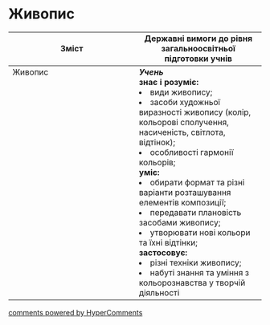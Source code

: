 <div id="hypercomments_widget" class="js-hypercomments-widget invisible"></div>

# Живопис

<table>
  <tr>
    <td width="50%" align="center"><b>Зміст</b></td>
    <td width="50%" align="center"><b>Державні вимоги до рівня загальноосвітньої підготовки учнів</b></td>
  </tr>
<tbody>
  <tr>
<td width="50%" style="vertical-align:top !important;">Живопис
</td>
<td width="50%" style="vertical-align:top !important;">
<b><i>Учень</i></b><br>
<b>знає і розуміє:</b>
<li>види живопису;</li>
<li>засоби художньої виразності живопису (колір, кольорові сполучення, насиченість, світлота, відтінок);</li>
<li>особливості гармонії кольорів;</li>
<b>уміє:</b>
<li>обирати формат та різні варіанти розташування елементів композиції;</li>
<li>передавати плановість засобами живопису;</li>
<li>утворювати нові кольори та їхні відтінки;</li>
<b>застосовує:</b>
<li>різні техніки живопису;</li>
<li>набуті знання та уміння з кольорознавства у творчій діяльності</li>
</td>
  </tr>
</tbody>
</table>

<div class="js-hypercomments-container">
<a href="http://hypercomments.com" class="hc-link" title="comments widget">comments powered by HyperComments</a>
</div>